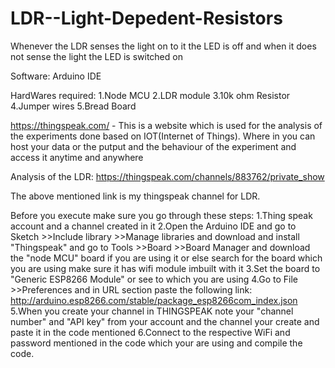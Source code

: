 # LDR--Light-Depedent-Resistors
Whenever the LDR senses the light on to it the LED is off and when it does not sense the light the LED is switched on

Software: Arduino IDE

HardWares required:
1.Node MCU
2.LDR module
3.10k ohm Resistor
4.Jumper wires
5.Bread Board

https://thingspeak.com/ - This is a website which is used for the analysis of the experiments done based on IOT(Internet of Things). Where in you can host your data or the putput and the behaviour of the experiment and access it anytime and anywhere

Analysis of the LDR: https://thingspeak.com/channels/883762/private_show

The above mentioned link is my thingspeak channel for LDR.

Before you execute make sure you go through these steps:
1.Thing speak account and a channel created in it
2.Open the Arduino IDE and go to Sketch >>Include library >>Manage libraries and download and install "Thingspeak" and go to Tools >>Board >>Board Manager and download the "node MCU" board if you are using it or else search for the board which you are using make sure it has  wifi module imbuilt with it
3.Set the board to "Generic ESP8266 Module" or see to which you are using
4.Go to File >>Preferences and in URL section paste the following link:
    http://arduino.esp8266.com/stable/package_esp8266com_index.json
5.When you create your channel in THINGSPEAK note your "channel number" and "API key" from your account and the channel your create and paste it in the code mentioned
6.Connect to the respective WiFi and password mentioned in the code which your are using and compile the code.

